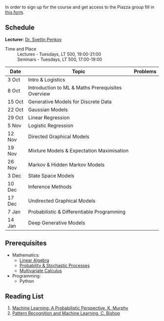 In order to sign up for the course and get access to the Piazza group fill in
[this form](https://forms.gle/HB4JDHsqYQrSZM8j9).

## Schedule

**Lecturer**: [Dr. Svetlin Penkov](https://www.linkedin.com/in/svpenkov/)

<dl>
  <dt>Time and Place</dt>
  <dd>Lectures - Tuesdays, LT 500, 19:00-21:00</dd>
  <dd>Seminars - Tuesdays, LT 500, 17:00-19:00</dd>
</dl>

| Date   | Topic                                             | Problems |
|--------|---------------------------------------------------|----------|
| 3 Oct  | Intro & Logistics                                 |          |
| 8 Oct  | Introduction to ML & Maths Prerequisites Overview |          |
| 15 Oct | Generative Models for Discrete Data               |          |
| 22 Oct | Gaussian Models                                   |          |
| 29 Oct | Linear Regression                                 |          |
| 5 Nov  | Logistic Regression                               |          |
| 12 Nov | Directed Graphical Models                         |          |
| 19 Nov | Mixture Models & Expectation Maximisation         |          |
| 26 Nov | Markov & Hidden Markov Models                     |          |
| 3 Dec  | State Space Models                                |          |
| 10 Dec | Inference Methods                                 |          |
| 17 Dec | Undirected Graphical Models                       |          |
| 7 Jan  | Probabilistic & Differentiable Programming        |          |
| 14 Jan | Deep Generative Models                            |          |

## Prerequisites
*	Mathematics:
	- [Linear Algebra](https://ocw.mit.edu/courses/mathematics/18-06-linear-algebra-spring-2010/)
	- [Probability & Stochastic Processes](https://projects.iq.harvard.edu/stat110/youtube)
	- [Multivariate Calculus](https://ocw.mit.edu/courses/mathematics/18-02-multivariable-calculus-fall-2007/)
*   Programming:
    - Python

## Reading List
1. [Machine Learning: A Probabilistic Perspective, K. Murphy](https://mitpress.mit.edu/books/machine-learning-1)
2. [Pattern Recognition and Machine Learning, C. Bishop](https://www.springer.com/gp/book/9780387310732)
